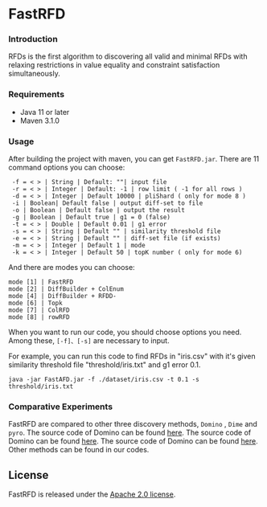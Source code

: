 # FastRFD

### Introduction

RFDs is the first algorithm to  discovering all valid and minimal RFDs with relaxing restrictions in value equality and constraint satisfaction simultaneously.

### Requirements

- Java 11 or  later
- Maven 3.1.0

### Usage

After building the project with maven, you can get `FastRFD.jar`. There are  11 command options you can choose:

```
 -f = < > | String | Default: ""| input file 
 -r = < > | Integer | Default: -1 | row limit ( -1 for all rows )
 -d = < > | Integer | Default 10000 | pliShard ( only for mode 8 )
 -i | Boolean| Default false | output diff-set to file
 -o | Boolean | Default false | output the result
 -g | Boolean | Default true | g1 = 0 (false) 
 -t = < > | Double | Default 0.01 | g1 error
 -s = < > | String | Default "" | similarity threshold file
 -e = < > | String | Default "" | diff-set file (if exists)
 -m = < > | Integer | Default 1 | mode
 -k = < > | Integer | Default 50 | topK number ( only for mode 6)
```

And there are modes you can choose:

```
mode [1] | FastRFD
mode [2] | DiffBuilder + ColEnum
mode [4] | DiffBuilder + RFDD-
mode [6] | Topk
mode [7] | ColRFD
mode [8] | rowRFD
```

When you want to run our code, you should choose options you need. Among these,  `[-f]、[-s]`  are necessary to input.

For example, you can run this code to find RFDs in "iris.csv" with it's given similarity threshold file "threshold/iris.txt" and g1 error 0.1.

```
java -jar FastAFD.jar -f ./dataset/iris.csv -t 0.1 -s threshold/iris.txt
```

### Comparative Experiments

FastRFD are compared to other three discovery methods, `Domino` , `Dime` and `pyro`. The source code of Domino can be found [here](https://dast-unisa.github.io/Domino-SW/). The source code of Domino can be found [here](https://dastlab.github.io/dime/). The source code of Domino can be found [here](https://github.com/HPI-Information-Systems/pyro). Other methods can be found in our codes.

## License

FastRFD is released under the [Apache 2.0 license](https://github.com/RangerShaw/FastADC/blob/master/LICENSE).
